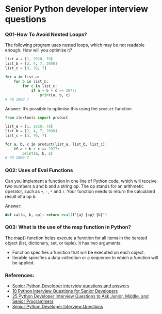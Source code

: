 # Senior Python developer interview questions
### Q01-How To Avoid Nested Loops?
The following program uses nested loops, which may be not readable enough. How will you optimise it?
```python
list_a = [1, 2020, 70]
list_b = [2, 4, 7, 2000]
list_c = [3, 70, 7]

for a in list_a:
    for b in list_b:
        for c in list_c:
            if a + b + c == 2077:
                print(a, b, c)
# 70 2000 7
```
Answer:
It’s possible to optimise this using the `product` function.
```python
from itertools import product

list_a = [1, 2020, 70]
list_b = [2, 4, 7, 2000]
list_c = [3, 70, 7]

for a, b, c in product(list_a, list_b, list_c):
    if a + b + c == 2077:
        print(a, b, c)
# 70 2000 7
```



### Q02: Uses of Eval Functions
Can you implement a function in one line of Python code, which will receive two numbers a and b and a string op.
The op stands for an arithmetic operator, such as `+`, `-`, `*` and `/`. Your function needs to return the
calculated result of a op b.

Answer:
```python
def cal(a, b, op): return eval(f’{a} {op} {b}’)
```

### Q03: What is the use of the map function in Python?
The map() function helps execute a function for all items in the iterated object (list, dictionary, set, or tuple).
It has two arguments:
- Function specifies a function that will be executed on each object.
- Iterable specifies a data collection or a sequence to which a function will be applied.

### References:
- [Senior Python Developer interview questions and answers](https://resources.workable.com/senior-python-developer-interview-questions)
- [10 Python Interview Questions for Senior Developers](https://medium.com/techtofreedom/10-python-interview-questions-for-senior-developers-4fefe773719a)
- [25 Python Developer Interview Questions to Ask Junior, Middle, and Senior Programmers](https://bridgeteams.com/blog/25-python-developer-interview-questions-to-ask-junior-middle-and-senior-programmers/)
- [Senior Python Developer Interview Questions](https://breezy.hr/resources/interview-questions/senior-python-developer)